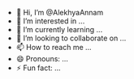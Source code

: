 - 👋 Hi, I’m @AlekhyaAnnam
- 👀 I’m interested in ...
- 🌱 I’m currently learning ...
- 💞️ I’m looking to collaborate on ...
- 📫 How to reach me ...
- 😄 Pronouns: ...
- ⚡ Fun fact: ...

<!---
AlekhyaAnnam/AlekhyaAnnam is a ✨ special ✨ repository because its `README.md` (this file) appears on your GitHub profile.
You can click the Preview link to take a look at your changes.
--->
